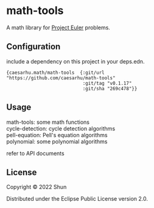 # math-tools

A math library for [Project Euler](https://projecteuler.net/archives) problems.

## Configuration
include a dependency on this project in your deps.edn.  
```edn
{caesarhu.math/math-tools  {:git/url "https://github.com/caesarhu/math-tools"
                            :git/tag "v0.1.17"
                            :git/sha "269c478"}}
```

## Usage

math-tools: some math functions  
cycle-detection: cycle detection algorithms  
pell-equation: Pell's equation algorithms  
polynomial: some polynomial algorithms

refer to API documents

## License

Copyright © 2022 Shun

Distributed under the Eclipse Public License version 2.0.
